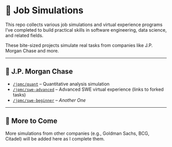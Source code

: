 # 💼 Job Simulations

This repo collects various job simulations and virtual experience programs I’ve completed to build practical skills in software engineering, data science, and related fields.

These bite-sized projects simulate real tasks from companies like J.P. Morgan Chase and more.

---

## 🏦 J.P. Morgan Chase

- [`/jpmc/quant`](./jpmc/quant) – Quantitative analysis simulation
- [`/jpmc/swe-advanced`](./jpmc/swe-advanced) – Advanced SWE virtual experience (links to forked tasks)
- [`/jpmc/swe-beginner`](./jpmc/swe-beginner) – *Another One*

---

## 🧠 More to Come

More simulations from other companies (e.g., Goldman Sachs, BCG, Citadel) will be added here as I complete them.

